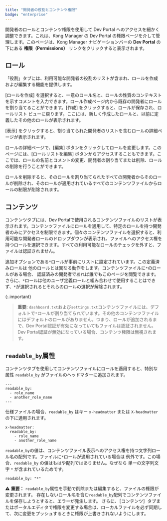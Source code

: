 ```yaml
---
title: "開発者の役割とコンテンツ権限"
badge: "enterprise"
---
```

開発者のロールとコンテンツ権限を使用して Dev Portal へのアクセスを細かく調整できます。これは、Kong Manager の Dev Portal の権限ページを介して管理します。このページは、Kong Manager ナビゲーションバーの **Dev Portal** の下にある **権限（Permissions）** リンクをクリックすると表示されます。

ロール
---

「役割」タブには、利用可能な開発者の役割のリストが含まれ、ロールを作成および編集する機能を提供します。

\[ロールを作成\] を選択すると、一意のロール名と、ロールの性質のコンテキストを示すコメントを入力できます。ロール作成ページ内から既存の開発者にロールを割り当てることができます。\[作成\] をクリックすると、ロールが保存され、ロールリスト ビューに戻ります。ここには、新しく作成したロールと、以前に定義したその他のロールが表示されます。

\[表示\] をクリックすると、割り当てられた開発者のリストを含むロールの詳細ページが表示されます。

ロールの詳細ページで、\[編集\] ボタンをクリックしてロールを変更します。このページには、\[ロールリストを編集\] ボタンからアクセスすることもできます。ここでは、ロールの名前とコメントの変更、開発者の割り当てまたは削除、ロールの削除を行うことができます。

ロールを削除すると、そのロールを割り当てられたすべての開発者からそのロールが削除され、そのロールが適用されているすべてのコンテンツファイルからロールの制限が削除されます。

コンテンツ
-----

コンテンツタブには、Dev Portalで使用されるコンテンツファイルのリストが表示されます。コンテンツファイルにロールを適用して、特定のロールを持つ開発者のみにアクセスを制限できます。個々のコンテンツファイルを選択すると、利用可能な開発者ロールのドロップダウンが表示され、ファイルへのアクセス権を持つロールを選択できます。すべての利用可能なロールのチェックを外すと、ファイルは認証されません。

追加オプションである`*`ロールが事前にリストに設定されています。この定義済みロールは
他のロールとは異なる動作をします。コンテンツファイルに`*`のロールがある場合、
認証済みの開発者であれば誰でもこのページを閲覧できます。さらに、`*`ロールは他のユーザ定義ロールと組み合わせて使用することはできず、`*`が選択されるとそれらのロールの選択が解除されます。

{:.important}
> 
> **重要:** `dashboard.txt`および`settings.txt`コンテンツファイルには、デフォルトで`*`ロールが割り当てられています。その他のコンテンツファイルにはデフォルトのロールがありません。つまり、ロールが追加されるまで、Dev Portal認証が有効になっていてもファイルは認証されません。Dev Portal認証が無効になっている場合、コンテンツ権限は無視されます。

`readable_by`属性
---------------

コンテンツタブを使用してコンテンツファイルにロールを適用すると、特別な
属性 `readable_by` がファイルのヘッドマターに追加されます。

    ---
    readable_by:
      - role_name
      - another_role_name
    ---

仕様ファイルの場合、`readable_by` はキー `x-headmatter` または `X-headmatter` の下に適用されます。

    x-headmatter:
      readable_by:
        - role_name
        - another_role_name

`readable_by`の値は、コンテンツファイル表示へのアクセス権を持つ文字列ロール名の配列です。ファイルに`*`ロールが適用されている場合は
例外です。この場合、`readable_by` の値はもはや配列ではありません。なぜなら
単一の文字列文字 `*` が含まれているためです。

    readable_by: "*"

⚠️ **重要：** `readable_by`属性を手動で削除または編集すると、ファイルの権限が変更されます。
存在しないロール名を含む`readable_by`配列でコンテンツファイルを保存しようとすると、エラーが発生します。
さらに、［コンテンツ］タブまたはポータルエディタで権限を変更する場合は、ローカルファイルを必ず同期して、次に変更をプッシュするときに権限が上書きされないようにします。

